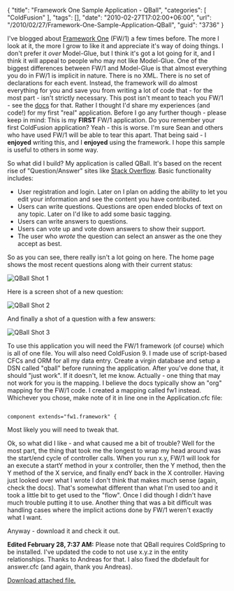 {
	"title": "Framework One Sample Application - QBall",
	"categories": [
		"ColdFusion"
	],
	"tags": [],
	"date": "2010-02-27T17:02:00+06:00",
	"url": "/2010/02/27/Framework-One-Sample-Application-QBall",
	"guid": "3736"
}

I've blogged about <a href="http://fw1.riaforge.org">Framework One</a> (FW/1) a few times before. The more I look at it, the more I grow to like it and appreciate it's way of doing things. I don't prefer it <i>over</i> Model-Glue, but I think it's got a lot going for it, and I think it will appeal to people who may not like Model-Glue. One of the biggest differences between FW/1 and Model-Glue is that almost everything you do in FW/1 is implicit in nature. There is no XML. There is no set of declarations for each event. Instead, the framework will do almost everything for you and save you from writing a lot of code that - for the most part - isn't strictly necessary. This post isn't meant to teach you FW/1 - see the <a href="http://fw1.riaforge.org/wiki/">docs</a> for that. Rather I thought I'd share my experiences (and code!) for my first "real" application. Before I go any further though - please keep in mind: This is my <b>FIRST</b> FW/1 application. Do you remember your first ColdFusion application? Yeah - this is worse. I'm sure Sean and others who have used FW/1 will be able to tear this apart. That being said - I <b>enjoyed</b> writing this, and I <b>enjoyed</b> using the framework. I hope this sample is useful to others in some way.
<!--more-->
<p/>

So what did I build? My application is called QBall. It's based on the recent rise of "Question/Answer" sites like <a href="http://www.stackoverflow.com">Stack Overflow</a>. Basic functionality includes:

<p/>

<ul>
<li>User registration and login. Later on I plan on adding the ability to let you edit your information and see the content you have contributed.
<li>Users can write questions. Questions are open ended blocks of text on any topic. Later on I'd like to add some basic tagging.
<li>Users can write answers to questions.
<li>Users can vote up and vote down answers to show their support.
<li>The user who <i>wrote</i> the question can select an answer as the one they accept as best.
</ul>

<p/>

So as you can see, there really isn't a lot going on here. The home page shows the most recent questions along with their current status:

<p/>

<img src="https://static.raymondcamden.com/images/cfjedi/Screen shot 2010-02-27 at 2.33.01 PM.png" title="QBall Shot 1" />

<p/>

Here is a screen shot of a new question:

<p/>

<img src="https://static.raymondcamden.com/images/cfjedi/Screen shot 2010-02-27 at 2.34.14 PM.png" title="QBall Shot 2" />

<p/>

And finally a shot of a question with a few answers:

<p/>

<img src="https://static.raymondcamden.com/images/cfjedi/Screen shot 2010-02-27 at 2.35.06 PM.png" title="QBall Shot 3" />

<p/>

To use this application you will need the FW/1 framework (of course) which is all of one file. You will also need ColdFusion 9. I made use of script-based CFCs and ORM for all my data entry. Create a virgin database and setup a DSN called "qball" before running the application. After you've done that, it should "just work". If it doesn't, let me know. Actually - one thing that may not work for you is the mapping. I believe the docs typically show an "org" mapping for the FW/1 code. I created a mapping called fw1 instead. Whichever you chose, make note of it in line one in the Application.cfc file:

<p/>

<code>
component extends="fw1.framework" {
</code>

<p/>

Most likely you will need to tweak that. 

<p/>

Ok, so what did I like - and what caused me a bit of trouble? Well for the most part, the thing that took me the longest to wrap my head around was the start/end cycle of controller calls. When you run x.y, FW/1 will look for an execute a startY method in your x controller, then the Y method, then the Y method of the X service, and finally endY back in the X controller. Having just looked over what I wrote I don't think that makes much sense (again, check the docs). That's somewhat different than what I'm used too and it took a little bit to get used to the "flow". Once I did though I didn't have much trouble putting it to use. Another thing that was a bit difficult was handling cases where the implicit actions done by FW/1 weren't exactly what I want.

<p/>

Anyway - download it and check it out.

<p/>

<b>Edited February 28, 7:37 AM:</b> Please note that QBall requires ColdSpring to be installed. I've updated the code to not use x.y.z in the entity relationships. Thanks to Andreas for that. I also fixed the dbdefault for answer.cfc (and again, thank you Andreas).<p><a href='enclosures/C%3A%5Chosts%5C2009%2Ecoldfusionjedi%2Ecom%5Cenclosures%2Fqball1%2Ezip'>Download attached file.</a></p>